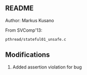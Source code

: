 ## README
Author: Markus Kusano

From SVComp'13:

    pthread/stateful01_unsafe.c

## Modifications
1. Added assertion violation for bug
